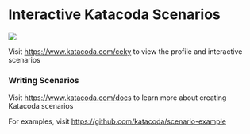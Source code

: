 # Interactive Katacoda Scenarios

[![](http://shields.katacoda.com/katacoda/ceky/count.svg)](https://www.katacoda.com/ceky "Get your profile on Katacoda.com")

Visit https://www.katacoda.com/ceky to view the profile and interactive scenarios

### Writing Scenarios
Visit https://www.katacoda.com/docs to learn more about creating Katacoda scenarios

For examples, visit https://github.com/katacoda/scenario-example

